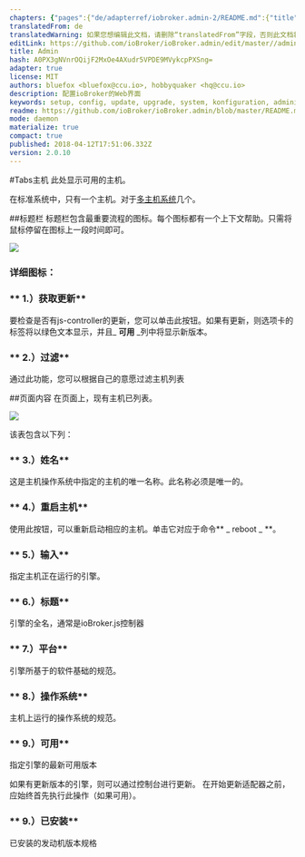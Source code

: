 ```yaml
---
chapters: {"pages":{"de/adapterref/iobroker.admin-2/README.md":{"title":{"de":"no title"},"content":"de/adapterref/iobroker.admin-2/README.md"},"de/adapterref/iobroker.admin-2/admin/tab-adapters.md":{"title":{"de":"Der Reiter Adapter"},"content":"de/adapterref/iobroker.admin-2/admin/tab-adapters.md"},"de/adapterref/iobroker.admin-2/admin/tab-instances.md":{"title":{"de":"Der Reiter Instanzen"},"content":"de/adapterref/iobroker.admin-2/admin/tab-instances.md"},"de/adapterref/iobroker.admin-2/admin/tab-objects.md":{"title":{"de":"Der Reiter Objekte"},"content":"de/adapterref/iobroker.admin-2/admin/tab-objects.md"},"de/adapterref/iobroker.admin-2/admin/tab-states.md":{"title":{"de":"Der Reiter Zustände"},"content":"de/adapterref/iobroker.admin-2/admin/tab-states.md"},"de/adapterref/iobroker.admin-2/admin/tab-groups.md":{"title":{"de":"Der Reiter Gruppen"},"content":"de/adapterref/iobroker.admin-2/admin/tab-groups.md"},"de/adapterref/iobroker.admin-2/admin/tab-users.md":{"title":{"de":"Der Reiter Benutzer"},"content":"de/adapterref/iobroker.admin-2/admin/tab-users.md"},"de/adapterref/iobroker.admin-2/admin/tab-events.md":{"title":{"de":"Der Reiter Ereignisse"},"content":"de/adapterref/iobroker.admin-2/admin/tab-events.md"},"de/adapterref/iobroker.admin-2/admin/tab-hosts.md":{"title":{"de":"Der Reiter Hosts"},"content":"de/adapterref/iobroker.admin-2/admin/tab-hosts.md"},"de/adapterref/iobroker.admin-2/admin/tab-enums.md":{"title":{"de":"Der Reiter Aufzählungen"},"content":"de/adapterref/iobroker.admin-2/admin/tab-enums.md"},"de/adapterref/iobroker.admin-2/admin/tab-log.md":{"title":{"de":"Der Reiter Log"},"content":"de/adapterref/iobroker.admin-2/admin/tab-log.md"},"de/adapterref/iobroker.admin-2/admin/tab-system.md":{"title":{"de":"Die Systemeinstellungen"},"content":"de/adapterref/iobroker.admin-2/admin/tab-system.md"}}}
translatedFrom: de
translatedWarning: 如果您想编辑此文档，请删除“translatedFrom”字段，否则此文档将再次自动翻译
editLink: https://github.com/ioBroker/ioBroker.admin/edit/master//admin/tab-hosts.md
title: Admin
hash: A0PX3gNVnrOQijF2MxOe4AXudr5VPDE9MVykcpPXSng=
adapter: true
license: MIT
authors: bluefox <bluefox@ccu.io>, hobbyquaker <hq@ccu.io>
description: 配置ioBroker的Web界面
keywords: setup, config, update, upgrade, system, konfiguration, administration, einrichtung, wartung
readme: https://github.com/ioBroker/ioBroker.admin/blob/master/README.md
mode: daemon
materialize: true
compact: true
published: 2018-04-12T17:51:06.332Z
version: 2.0.10
---
```

#Tabs主机
此处显示可用的主机。

在标准系统中，只有一个主机。对于[多主机系统](http://www.iobroker.net/?page_id=3068&lang=de)几个。

##标题栏
标题栏包含最重要流程的图标。每个图标都有一个上下文帮助。只需将鼠标停留在图标上一段时间即可。

![](zh-cn/adapterref/iobroker.admin/../../../../de/adapterref/iobroker.admin-2/admin/img/tab-hosts_Hosts_icons.jpg)

### **详细图标：**
### ** 1.）获取更新**
要检查是否有js-controller的更新，您可以单击此按钮。如果有更新，则选项卡的标签将以绿色文本显示，并且_ **可用** _列中将显示新版本。

### ** 2.）过滤**
通过此功能，您可以根据自己的意愿过滤主机列表

##页面内容
在页面上，现有主机已列表。

![](zh-cn/adapterref/iobroker.admin/../../../../de/adapterref/iobroker.admin-2/admin/img/tab-hosts_Hosts_01.jpg)

该表包含以下列：

### ** 3.）姓名**
这是主机操作系统中指定的主机的唯一名称。此名称必须是唯一的。

### ** 4.）重启主机**
使用此按钮，可以重新启动相应的主机。单击它对应于命令** _ reboot _ **。

### ** 5.）输入**
指定主机正在运行的引擎。

### ** 6.）标题**
引擎的全名，通常是ioBroker.js控制器

### ** 7.）平台**
引擎所基于的软件基础的规范。

### ** 8.）操作系统**
主机上运行的操作系统的规范。

### ** 9.）可用**
指定引擎的最新可用版本

如果有更新版本的引擎，则可以通过控制台进行更新。
在开始更新适配器之前，应始终首先执行此操作（如果可用）。

### ** 9.）已安装**
已安装的发动机版本规格